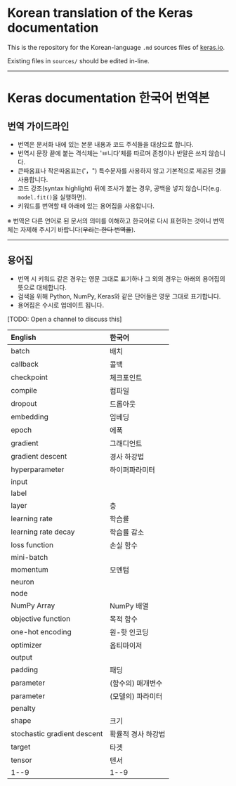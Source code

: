 # Korean translation of the Keras documentation

This is the repository for the Korean-language `.md` sources files of [keras.io](https://keras.io).

Existing files in `sources/` should be edited in-line.

---

# Keras documentation 한국어 번역본


## 번역 가이드라인

- 번역은 문서화 내에 있는 본문 내용과 코드 주석들을 대상으로 합니다.
- 번역시 문장 끝에 붙는 격식체는 'ㅂ니다'체를 따르며 존칭이나 반말은 쓰지 않습니다.
- 큰따옴표나 작은따옴표는('，") 특수문자를 사용하지 않고 기본적으로 제공된 것을 사용합니다.
- 코드 강조(syntax highlight) 뒤에 조사가 붙는 경우, 공백을 넣지 않습니다(e.g. `model.fit()`을 실행하면).
- 키워드를 번역할 때 아래에 있는 용어집을 사용합니다.

※ 번역은 다른 언어로 된 문서의 의미를 이해하고 한국어로 다시 표현하는 것이니 번역체는 자제해 주시기 바랍니다(~~우리는 한다 번역을~~).

---

## 용어집

- 번역 시 키워드 같은 경우는 영문 그대로 표기하나 그 외의 경우는 아래의 용어집의 뜻으로 대체합니다.
- 검색을 위해 Python, NumPy, Keras와 같은 단어들은 영문 그대로 표기합니다.
- 용어집은 수시로 업데이트 됩니다.

[TODO: Open a channel to discuss this]

| English            | 한국어                 |
|:-------------------|:-----------------------|
| batch              | 배치    |
| callback           | 콜백           |
| checkpoint         | 체크포인트              |
| compile            | 컴파일              |
| dropout            | 드롭아웃             |
| embedding          | 임베딩         |
| epoch              | 에폭           |
| gradient           | 그래디언트           |
| gradient descent   | 경사 하강법           |
| hyperparameter     | 하이퍼파라미터        |
| input     |         |
| label              |              |
| layer              | 층             |
| learning rate      | 학습률              |
| learning rate decay| 학습률 감소          |
| loss function      | 손실 함수           |
| mini-batch         |              |
| momentum           | 모멘텀             |
| neuron             |              |
| node               |              |
| NumPy Array        | NumPy 배열             |
| objective function | 목적 함수              |
| one-hot encoding   | 원-핫 인코딩           |
| optimizer          | 옵티마이저          |
| output    |         |
| padding            | 패딩           |
| parameter          | (함수의) 매개변수           |
| parameter          | (모델의) 파라미터           |
| penalty            |              |
| shape              | 크기        |
| stochastic gradient descent | 확률적 경사 하강법           |
| target             | 타겟           |
| tensor             | 텐서                   |
| 1--9               | 1--9                  |
